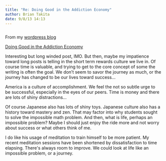 ```yaml
---
title: "Re: Doing Good in the Addiction Economy"
author: Brian Takita
date: 9/8/13 14:13
---
```


```js exec route
```

From my <a href="http://briantakita.wordpress.com/2013/09/08/doing-good-in-the-addiction-economy/" target="_blank">wordpress blog</a>

<a href="http://kajsotala.fi/2013/09/doing-good-in-the-addiction-economy/" target="_blank">Doing Good in the Addiction Economy</a>

Interesting but long winded post, IMO. But then, maybe my impatience toward long posts is telling in the short term rewards culture we live in. Of course time is valuable, and trying to get to the core concept of some the writing is often the goal. We don’t seem to savor the journey as much, or the journey has changed to be our lives toward success…

<!--more-->

America is a culture of accomplishment. We feel the not so subtle urge to be successful, especially in the eyes of our peers. Time is money and there are lots of shiny distractions…

Of course Japanese also has lots of shiny toys. Japanese culture also has a history toward mastery and zen. That may factor into why students sought to solve the impossible math problem. And then, what is life, perhaps an impossible problem? Maybe I should just enjoy the ride more and not worry about success or what others think of me.

I do like his usage of meditation to train himself to be more patient. My recent meditation sessions have been shortened by dissatisfaction to time elapsing. There's always room to improve. We could look at life like an impossible problem, or a journey.
